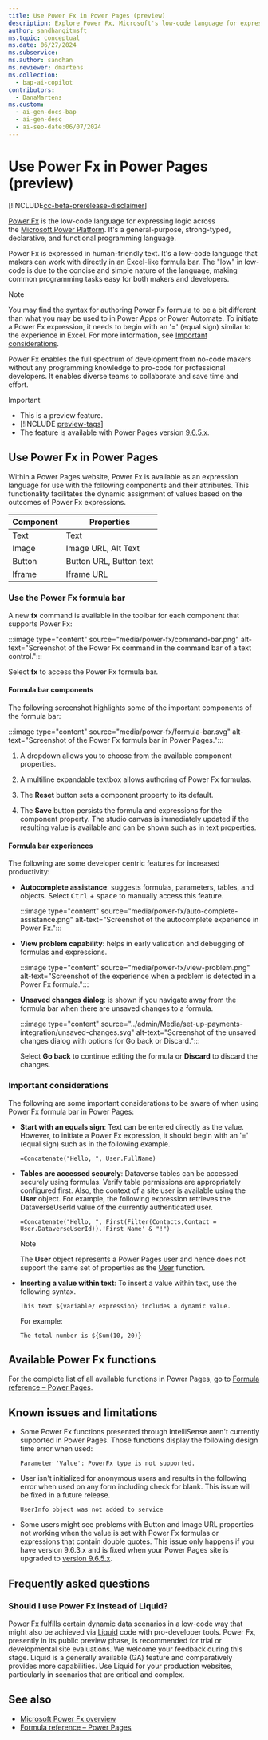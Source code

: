 ```yaml
---
title: Use Power Fx in Power Pages (preview)
description: Explore Power Fx, Microsoft's low-code language for expressing logic across the Power Platform, now available in Power Pages.
author: sandhangitmsft
ms.topic: conceptual
ms.date: 06/27/2024
ms.subservice:
ms.author: sandhan
ms.reviewer: dmartens
ms.collection:
  - bap-ai-copilot
contributors:
  - DanaMartens
ms.custom:
  - ai-gen-docs-bap
  - ai-gen-desc
  - ai-seo-date:06/07/2024
---
```


# Use Power Fx in Power Pages (preview)

[!INCLUDE[cc-beta-prerelease-disclaimer](../includes/cc-beta-prerelease-disclaimer.md)]

[Power Fx](/power-platform/power-fx/overview) is the low-code language for expressing logic across the [Microsoft Power Platform](/power-platform). It's a general-purpose, strong-typed, declarative, and functional programming language.

Power Fx is expressed in human-friendly text. It's a low-code language that makers can work with directly in an Excel-like formula bar. The "low" in low-code is due to the concise and simple nature of the language, making common programming tasks easy for both makers and developers.

> [!NOTE]
> You may find the syntax for authoring Power Fx formula to be a bit different than what you may be used to in Power Apps or Power Automate. To initiate a Power Fx expression, it needs to begin with an '=' (equal sign) similar to the experience in Excel. For more information, see [Important considerations](#important-considerations).

Power Fx enables the full spectrum of development from no-code makers without any programming knowledge to pro-code for professional developers. It enables diverse teams to collaborate and save time and effort.

> [!IMPORTANT]
> - This is a preview feature.
> - [!INCLUDE [preview-tags](../includes/cc-preview-features-definition.md)]
> - The feature is available with Power Pages version [9.6.5.x](/power-platform/released-versions/portals/pagesversion965x).

## Use Power Fx in Power Pages

Within a Power Pages website, Power Fx is available as an expression language for use with the following components and their attributes. This functionality facilitates the dynamic assignment of values based on the outcomes of Power Fx expressions.

|Component  |Properties  |
|---------|---------|
|Text     |     Text    |
|Image     |    Image URL, Alt Text     |
|Button     |   Button URL, Button text      |
|Iframe     |     Iframe URL   |

### Use the Power Fx formula bar

A new **fx** command is available in the toolbar for each component that supports Power Fx:

:::image type="content" source="media/power-fx/command-bar.png" alt-text="Screenshot of the Power Fx command in the command bar of a text control.":::

Select **fx** to access the Power Fx formula bar.

#### Formula bar components

The following screenshot highlights some of the important components of the formula bar:

:::image type="content" source="media/power-fx/formula-bar.svg" alt-text="Screenshot of the Power Fx formula bar in Power Pages.":::

1. A dropdown allows you to choose from the available component properties.

1. A multiline expandable textbox allows authoring of Power Fx formulas.

1. The **Reset** button sets a component property to its default.

1. The **Save** button persists the formula and expressions for the component property. The studio canvas is immediately updated if the resulting value is available and can be shown such as in text properties.

#### Formula bar experiences

The following are some developer centric features for increased productivity:

- **Autocomplete assistance**: suggests formulas, parameters, tables, and objects. Select <kbd>Ctrl</kbd> + <kbd>space</kbd> to manually access this feature.

    :::image type="content" source="media/power-fx/auto-complete-assistance.png" alt-text="Screenshot of the autocomplete experience in Power Fx.":::

- **View problem capability**: helps in early validation and debugging of formulas and expressions.

    :::image type="content" source="media/power-fx/view-problem.png" alt-text="Screenshot of the experience when a problem is detected in a Power Fx formula.":::

- **Unsaved changes dialog**: is shown if you navigate away from the formula bar when there are unsaved changes to a formula.

    :::image type="content" source="../admin/Media/set-up-payments-integration/unsaved-changes.svg" alt-text="Screenshot of the unsaved changes dialog with options for Go back or Discard.":::

    Select **Go back** to continue editing the formula or **Discard** to discard the changes.  

### Important considerations

The following are some important considerations to be aware of when using Power Fx formula bar in Power Pages:

- **Start with an equals sign**: Text can be entered directly as the value. However, to initiate a Power Fx expression, it should begin with an '=' (equal sign) such as in the following example.

    ```power-fx
    =Concatenate("Hello, ", User.FullName)
    ```

- **Tables are accessed securely**: Dataverse tables can be accessed securely using formulas. Verify table permissions are appropriately configured first. Also, the context of a site user is available using the **User** object. For example, the following expression retrieves the DataverseUserId value of the currently authenticated user.

    ```power-fx
    =Concatenate("Hello, ", First(Filter(Contacts,Contact = User.DataverseUserId)).'First Name' & "!")
    ```

    > [!NOTE]
    > The **User** object represents a Power Pages user and hence does not support the same set of properties as the [User](/power-platform/power-fx/reference/function-user) function.

- **Inserting a value within text**: To insert a value within text, use the following syntax.

    ```power-fx
    This text ${variable/ expression} includes a dynamic value.
    ```

    For example:  

    ```power-fx
    The total number is ${Sum(10, 20)}
    ```

## Available Power Fx functions

For the complete list of all available functions in Power Pages, go to [Formula reference – Power Pages](/power-platform/power-fx/formula-reference-power-pages).

## Known issues and limitations

- Some Power Fx functions presented through IntelliSense aren't currently supported in Power Pages. Those functions display the following design time error when used:

    `Parameter 'Value': PowerFx type is not supported.`

- User isn't initialized for anonymous users and results in the following error when used on any form including check for blank. This issue will be fixed in a future release.

     `UserInfo object was not added to service`

- Some users might see problems with Button and Image URL properties not working when the value is set with Power Fx formulas or expressions that contain double quotes. This issue only happens if you have version 9.6.3.x and is fixed when your Power Pages site is upgraded to [version 9.6.5.x](/power-platform/released-versions/portals/pagesversion965x).

## Frequently asked questions

### Should I use Power Fx instead of Liquid?

Power Fx fulfills certain dynamic data scenarios in a low-code way that might also be achieved via [Liquid](liquid-overview.md) code with pro-developer tools. Power Fx, presently in its public preview phase, is recommended for trial or developmental site evaluations. We welcome your feedback during this stage. Liquid is a generally available (GA) feature and comparatively provides more capabilities. Use Liquid for your production websites, particularly in scenarios that are critical and complex.

## See also

- [Microsoft Power Fx overview](/power-platform/power-fx/overview)
- [Formula reference – Power Pages](/power-platform/power-fx/formula-reference-power-pages)
